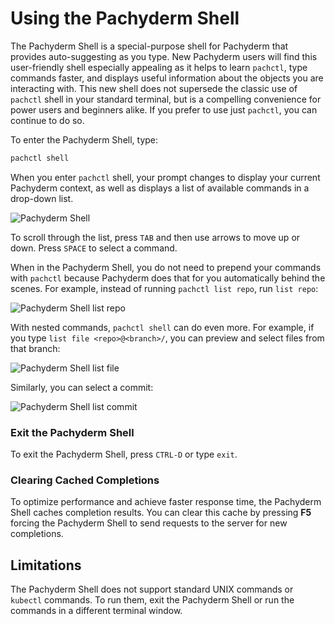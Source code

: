 # Using the Pachyderm Shell

The Pachyderm Shell is a special-purpose shell for Pachyderm that provides
auto-suggesting as you type. New Pachyderm users will find this user-friendly
shell especially appealing as it helps to learn `pachctl`, type commands faster,
and displays useful information about the objects you are interacting with. This
new shell does not supersede the classic use of `pachctl` shell in your standard
terminal, but is a compelling convenience for power users and beginners alike.
If you prefer to use just `pachctl`, you can continue to do so.

To enter the Pachyderm Shell, type:

```bash
pachctl shell
```

When you enter `pachctl` shell, your prompt changes to display your current
Pachyderm context, as well as displays a list of available commands in a
drop-down list.

![Pachyderm Shell](../../assets/images/s_pach_shell.png)

To scroll through the list, press `TAB` and then use arrows to move up or down.
Press `SPACE` to select a command.

When in the Pachyderm Shell, you do not need to prepend your commands with
`pachctl` because Pachyderm does that for you automatically behind the scenes.
For example, instead of running `pachctl list repo`, run `list repo`:

![Pachyderm Shell list repo](../../assets/images/s_pach_shell_list_repo.png)

With nested commands, `pachctl shell` can do even more. For example, if you type
`list file <repo>@<branch>/`, you can preview and select files from that branch:

![Pachyderm Shell list file](../../assets/images/s_pach_shell_list_file.png)

Similarly, you can select a commit:

![Pachyderm Shell list commit](../../assets/images/s_pach_shell_list_commit.png)

### Exit the Pachyderm Shell

To exit the Pachyderm Shell, press `CTRL-D` or type `exit`.

### Clearing Cached Completions

To optimize performance and achieve faster response time, the Pachyderm Shell
caches completion results. You can clear this cache by pressing **F5** forcing
the Pachyderm Shell to send requests to the server for new completions.

## Limitations

The Pachyderm Shell does not support standard UNIX commands or `kubectl`
commands. To run them, exit the Pachyderm Shell or run the commands in a
different terminal window.
